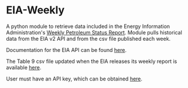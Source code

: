 # EIA-Weekly
A python module to retrieve data included in the Energy Information Administration's <a href="https://www.eia.gov/petroleum/" target="_blank">Weekly Petroleum Status Report</a>. Module pulls historical data from the EIA v2 API and from the csv file published each week.

Documentation for the EIA API can be found <a href="https://www.eia.gov/opendata/index.php" target="_blank">here</a>.

The Table 9 csv file updated when the EIA releases its weekly report is available <a href="https://ir.eia.gov/wpsr/table9.csv" target="_blank">here</a>.

User must have an API key, which can be obtained <a href="https://www.eia.gov/opendata/register.php" taget="_blank">here</a>.
